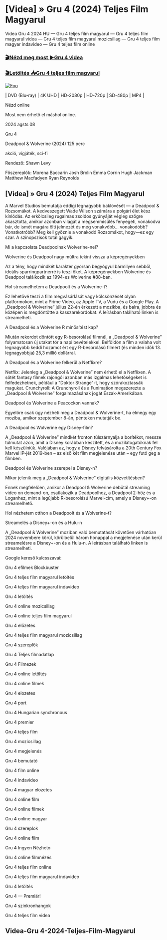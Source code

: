 <h1 tabindex="-1" class="heading-element" dir="auto">[Videa] » Gru 4 (2024) Teljes Film Magyarul </h1>

Videa Gru 4 2024 HU — Gru 4 teljes film magyarul — Gru 4 teljes film magyarul videa — Gru 4 teljes film magyarul mozicsillag — Gru 4 teljes film magyar indavideo — Gru 4 teljes film online

<h3><a href="https://dmov.fun/hu/movie/519182/despicable-me-4-gityub" rel="nofollow">🎬Nézd meg most ►Gru 4 videa</a></h3>

<h3><a href="https://dmov.fun/hu/movie/519182/despicable-me-4-gityub" rel="nofollow">🎬Letöltés 📥Gru 4 teljes film magyarul</a></h3>

<a href="https://dmov.fun/hu/movie/519182/despicable-me-4-gityub" rel="nofollow"><img src="https://camo.githubusercontent.com/917e6ed5c302499242165dcc02bdbce85c075fd21b35918eb9c0b771855261b8/68747470733a2f2f7374617469632e7769787374617469632e636f6d2f6d656469612f6232343966395f61646163386637306662336634356238383639313639366337376465313866337e6d76322e676966" alt="Foo" style="max-width: 100%;"></a>


| DVD (Blu-ray) | 4K UHD | HD-2080p | HD-720p | SD-480p | MP4 |

Nézd online

Most nem érhető el máshol online.

2024 agsts 08

Gru 4

Deadpool & Wolverine (2024) 125 perc

akció, vígjáték, sci-fi

Rendező: Shawn Levy

Főszereplők: Morena Baccarin Josh Brolin Emma Corrin Hugh Jackman Matthew Macfadyen Ryan Reynolds

## [Videa] » Gru 4 (2024) Teljes Film Magyarul

A Marvel Studios bemutatja eddigi legnagyobb baklövését — a Deadpool & Rozsomákot. A kedveszegett Wade Wilson számára a polgári élet kész kínlódás. Az erkölcsileg rugalmas zsoldos gyúnyáját végleg szögre akasztotta, amikor azonban világát a megsemmisülés fenyegeti, vonakodva bár, de ismét magára ölti jelmezét és még vonakvóbb... vonakodóbb? Vonatkotróbb? Meg kell győznie a vonakodó Rozsomákot, hogy—ez egy szar. A szinopszisok totál gagyik.

Mi a kapcsolata Deadpoolnak Wolverine-nel?

Wolverine és Deadpool nagy múltra tekint vissza a képregényekben

Az a tény, hogy mindkét karakter gyorsan begyógyul bármilyen sebből, ideális sparringpartnerré is teszi őket. A képregényekben Wolverine és Deadpool találkozik az 1994-es Wolverine #88-ban.

Hol streamelhetem a Deadpoolt és a Wolverine-t?

Ez lehetővé teszi a film megvásárlását vagy kölcsönzését olyan platformokon, mint a Prime Video, az Apple TV, a Vudu és a Google Play. A „Deadpool & Wolverine” július 22-én érkezett a mozikba, és balra, jobbra és középen is megdöntötte a kasszarekordokat. A leírásban található linken is streamelheti.

A Deadpool és a Wolverine R minősítést kap?

Miután rekordot döntött egy R-besorolású filmnél, a „Deadpool & Wolverine” folyamatosan új utakat tör a napi bevételekkel. Belföldön a film a valaha volt legnagyobb keddi hozamot ért egy R-besorolású filmért (és minden idők 13. legnagyobbja) 25,3 millió dollárral.

A Deadpool és a Wolverine felkerül a Netflixre?

Netflix: Jelenleg a „Deadpool & Wolverine” nem érhető el a Netflixen. A sötét fantasy filmek rajongói azonban más izgalmas lehetőségeket is felfedezhetnek, például a "Doktor Strange"-t, hogy szórakoztassák magukat. Crunchyroll: A Crunchyroll és a Funimation megszerezte a „Deadpool & Wolverine” forgalmazásának jogát Észak-Amerikában.

Deadpool és Wolverine a Peacockon vannak?

Egyelőre csak úgy nézheti meg a Deadpool & Wolverine-t, ha elmegy egy moziba, amikor szeptember 8-án, pénteken mutatják be.

A Deadpool és Wolverine egy Disney-film?

A „Deadpool & Wolverine” mindkét fronton túlszárnyalja a borítékot, messze túlmutat azon, amit a Disney korábban készített, és a mozilátogatóknak fel kell készülniük. Valójában az, hogy a Disney felvásárolta a 20th Century Fox Marvel IP-jét 2019-ben – az első két film megjelenése után – egy futó geg a filmben.

Deadpool és Wolverine szerepel a Disney-n?

Mikor jelenik meg a „Deadpool & Wolverine” digitális közvetítésben?

Ennek megfelelően, amikor a Deadpool & Wolverine debütál streaming video on demand-on, csatlakozik a Deadpoolhoz, a Deadpool 2-höz és a Loganhez, mint a legújabb R-besorolású Marvel-cím, amely a Disney+-on streamelhető.

Hol nézhetem otthon a Deadpoolt és a Wolverine-t?

Streamelés a Disney+-on és a Hulu-n

A „Deadpool & Wolverine” moziban való bemutatását követően várhatóan 2024 novembere körül, körülbelül három hónappal a megjelenése után kerül streamelésre a Disney+-on és a Hulu-n. A leírásban található linken is streamelheti.

Google kereső kulcsszavai:

Gru 4 efilmek Blockbuster

Gru 4 teljes film magyarul letöltés

Gru 4 teljes film magyarul indavideo

Gru 4 letöltés

Gru 4 online mozicsillag

Gru 4 online teljes film magyarul

Gru 4 előzetes

Gru 4 teljes film magyarul mozicsillag

Gru 4 szereplők

Gru 4 Teljes filmadatlap

Gru 4 Filmezek

Gru 4 online letöltés

Gru 4 online filmek

Gru 4 elozetes

Gru 4 port

Gru 4 Hungarian synchronous

Gru 4 premier

Gru 4 teljes film

Gru 4 mozicsillag

Gru 4 megjelenés

Gru 4 bemutató

Gru 4 film online

Gru 4 indavideo

Gru 4 magyar elozetes

Gru 4 online film

Gru 4 online filmek

Gru 4 online magyar

Gru 4 szereplok

Gru 4 online film

Gru 4 Ingyen Nézheto

Gru 4 online filmnézés

Gru 4 teljes film online

Gru 4 teljes film magyarul indavideo

Gru 4 letöltés

Gru 4 — Premiär!

Gru 4 szinkronhangok

Gru 4 teljes film videa

## Videa-Gru 4-2024-Teljes-Film-Magyarul
